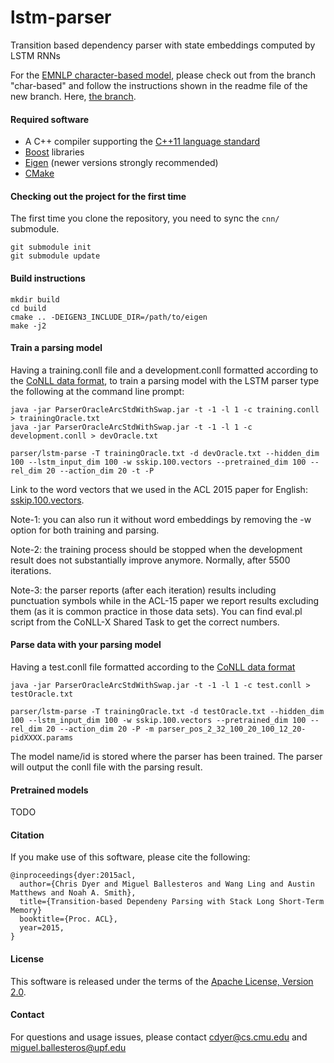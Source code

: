 # lstm-parser
Transition based dependency parser with state embeddings computed by LSTM RNNs

For the [EMNLP character-based model](http://arxiv.org/pdf/1508.00657.pdf), please check out from the branch "char-based" and follow the instructions shown in the readme file of the new branch. Here, [the branch](https://github.com/clab/lstm-parser/tree/char-based).

#### Required software

 * A C++ compiler supporting the [C++11 language standard](https://en.wikipedia.org/wiki/C%2B%2B11)
 * [Boost](http://www.boost.org/) libraries
 * [Eigen](http://eigen.tuxfamily.org) (newer versions strongly recommended)
 * [CMake](http://www.cmake.org/)

#### Checking out the project for the first time

The first time you clone the repository, you need to sync the `cnn/` submodule.

    git submodule init
    git submodule update

#### Build instructions

    mkdir build
    cd build
    cmake .. -DEIGEN3_INCLUDE_DIR=/path/to/eigen
    make -j2

#### Train a parsing model

Having a training.conll file and a development.conll formatted according to the [CoNLL data format](http://ilk.uvt.nl/conll/#dataformat), to train a parsing model with the LSTM parser type the following at the command line prompt:

    java -jar ParserOracleArcStdWithSwap.jar -t -1 -l 1 -c training.conll > trainingOracle.txt
    java -jar ParserOracleArcStdWithSwap.jar -t -1 -l 1 -c development.conll > devOracle.txt

    parser/lstm-parse -T trainingOracle.txt -d devOracle.txt --hidden_dim 100 --lstm_input_dim 100 -w sskip.100.vectors --pretrained_dim 100 --rel_dim 20 --action_dim 20 -t -P
    
Link to the word vectors that we used in the ACL 2015 paper for English:  [sskip.100.vectors](https://drive.google.com/file/d/0B8nESzOdPhLsdWF2S1Ayb1RkTXc/view?usp=sharing).

Note-1: you can also run it without word embeddings by removing the -w option for both training and parsing.

Note-2: the training process should be stopped when the development result does not substantially improve anymore. Normally, after 5500 iterations.

Note-3: the parser reports (after each iteration) results including punctuation symbols while in the ACL-15 paper we report results excluding them (as it is common practice in those data sets). You can find eval.pl script from the CoNLL-X Shared Task to get the correct numbers.

#### Parse data with your parsing model

Having a test.conll file formatted according to the [CoNLL data format](http://ilk.uvt.nl/conll/#dataformat)

    java -jar ParserOracleArcStdWithSwap.jar -t -1 -l 1 -c test.conll > testOracle.txt

    parser/lstm-parse -T trainingOracle.txt -d testOracle.txt --hidden_dim 100 --lstm_input_dim 100 -w sskip.100.vectors --pretrained_dim 100 --rel_dim 20 --action_dim 20 -P -m parser_pos_2_32_100_20_100_12_20-pidXXXX.params

The model name/id is stored where the parser has been trained.
The parser will output the conll file with the parsing result.

#### Pretrained models

TODO

#### Citation

If you make use of this software, please cite the following:

    @inproceedings{dyer:2015acl,
      author={Chris Dyer and Miguel Ballesteros and Wang Ling and Austin Matthews and Noah A. Smith},
      title={Transition-based Dependeny Parsing with Stack Long Short-Term Memory}
      booktitle={Proc. ACL},
      year=2015,
    }

#### License

This software is released under the terms of the [Apache License, Version 2.0](http://www.apache.org/licenses/LICENSE-2.0).

#### Contact

For questions and usage issues, please contact cdyer@cs.cmu.edu and miguel.ballesteros@upf.edu

